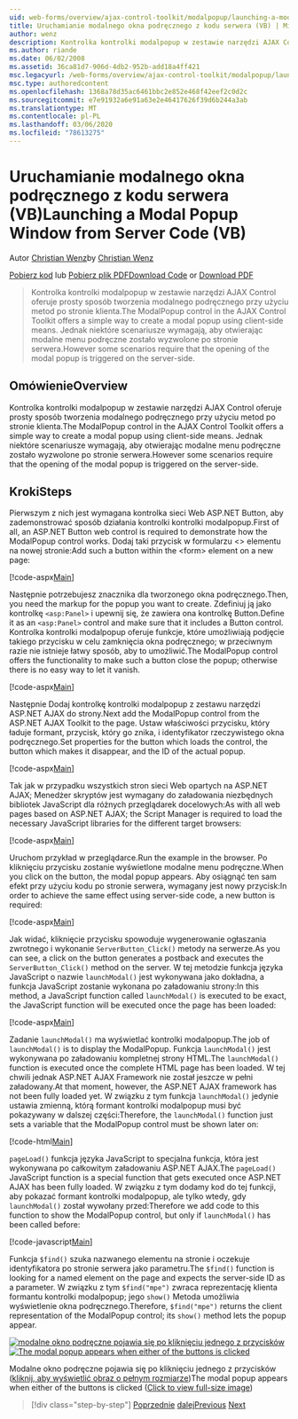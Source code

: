 ```yaml
---
uid: web-forms/overview/ajax-control-toolkit/modalpopup/launching-a-modal-popup-window-from-server-code-vb
title: Uruchamianie modalnego okna podręcznego z kodu serwera (VB) | Microsoft Docs
author: wenz
description: Kontrolka kontrolki modalpopup w zestawie narzędzi AJAX Control oferuje prosty sposób tworzenia modalnego podręcznego przy użyciu metod po stronie klienta. Jednak niektóre scenariusze wymagają, aby t...
ms.author: riande
ms.date: 06/02/2008
ms.assetid: 36ca81d7-906d-4db2-952b-add18a4ff421
msc.legacyurl: /web-forms/overview/ajax-control-toolkit/modalpopup/launching-a-modal-popup-window-from-server-code-vb
msc.type: authoredcontent
ms.openlocfilehash: 1368a78d35ac6461bbc2e852e468f42eef2c0d2c
ms.sourcegitcommit: e7e91932a6e91a63e2e46417626f39d6b244a3ab
ms.translationtype: MT
ms.contentlocale: pl-PL
ms.lasthandoff: 03/06/2020
ms.locfileid: "78613275"
---
```

# <a name="launching-a-modal-popup-window-from-server-code-vb"></a><span data-ttu-id="1235f-104">Uruchamianie modalnego okna podręcznego z kodu serwera (VB)</span><span class="sxs-lookup"><span data-stu-id="1235f-104">Launching a Modal Popup Window from Server Code (VB)</span></span>

<span data-ttu-id="1235f-105">Autor [Christian Wenz](https://github.com/wenz)</span><span class="sxs-lookup"><span data-stu-id="1235f-105">by [Christian Wenz](https://github.com/wenz)</span></span>

<span data-ttu-id="1235f-106">[Pobierz kod](https://download.microsoft.com/download/2/4/0/24052038-f942-4336-905b-b60ae56f0dd5/ModalPopup1.vb.zip) lub [Pobierz plik PDF](https://download.microsoft.com/download/b/6/a/b6ae89ee-df69-4c87-9bfb-ad1eb2b23373/modalpopup1VB.pdf)</span><span class="sxs-lookup"><span data-stu-id="1235f-106">[Download Code](https://download.microsoft.com/download/2/4/0/24052038-f942-4336-905b-b60ae56f0dd5/ModalPopup1.vb.zip) or [Download PDF](https://download.microsoft.com/download/b/6/a/b6ae89ee-df69-4c87-9bfb-ad1eb2b23373/modalpopup1VB.pdf)</span></span>

> <span data-ttu-id="1235f-107">Kontrolka kontrolki modalpopup w zestawie narzędzi AJAX Control oferuje prosty sposób tworzenia modalnego podręcznego przy użyciu metod po stronie klienta.</span><span class="sxs-lookup"><span data-stu-id="1235f-107">The ModalPopup control in the AJAX Control Toolkit offers a simple way to create a modal popup using client-side means.</span></span> <span data-ttu-id="1235f-108">Jednak niektóre scenariusze wymagają, aby otwierając modalne menu podręczne zostało wyzwolone po stronie serwera.</span><span class="sxs-lookup"><span data-stu-id="1235f-108">However some scenarios require that the opening of the modal popup is triggered on the server-side.</span></span>

## <a name="overview"></a><span data-ttu-id="1235f-109">Omówienie</span><span class="sxs-lookup"><span data-stu-id="1235f-109">Overview</span></span>

<span data-ttu-id="1235f-110">Kontrolka kontrolki modalpopup w zestawie narzędzi AJAX Control oferuje prosty sposób tworzenia modalnego podręcznego przy użyciu metod po stronie klienta.</span><span class="sxs-lookup"><span data-stu-id="1235f-110">The ModalPopup control in the AJAX Control Toolkit offers a simple way to create a modal popup using client-side means.</span></span> <span data-ttu-id="1235f-111">Jednak niektóre scenariusze wymagają, aby otwierając modalne menu podręczne zostało wyzwolone po stronie serwera.</span><span class="sxs-lookup"><span data-stu-id="1235f-111">However some scenarios require that the opening of the modal popup is triggered on the server-side.</span></span>

## <a name="steps"></a><span data-ttu-id="1235f-112">Kroki</span><span class="sxs-lookup"><span data-stu-id="1235f-112">Steps</span></span>

<span data-ttu-id="1235f-113">Pierwszym z nich jest wymagana kontrolka sieci Web ASP.NET Button, aby zademonstrować sposób działania kontrolki kontrolki modalpopup.</span><span class="sxs-lookup"><span data-stu-id="1235f-113">First of all, an ASP.NET Button web control is required to demonstrate how the ModalPopup control works.</span></span> <span data-ttu-id="1235f-114">Dodaj taki przycisk w formularzu &lt;&gt; elementu na nowej stronie:</span><span class="sxs-lookup"><span data-stu-id="1235f-114">Add such a button within the &lt;form&gt; element on a new page:</span></span>

[!code-aspx[Main](launching-a-modal-popup-window-from-server-code-vb/samples/sample1.aspx)]

<span data-ttu-id="1235f-115">Następnie potrzebujesz znacznika dla tworzonego okna podręcznego.</span><span class="sxs-lookup"><span data-stu-id="1235f-115">Then, you need the markup for the popup you want to create.</span></span> <span data-ttu-id="1235f-116">Zdefiniuj ją jako kontrolkę `<asp:Panel>` i upewnij się, że zawiera ona kontrolkę Button.</span><span class="sxs-lookup"><span data-stu-id="1235f-116">Define it as an `<asp:Panel>` control and make sure that it includes a Button control.</span></span> <span data-ttu-id="1235f-117">Kontrolka kontrolki modalpopup oferuje funkcje, które umożliwiają podjęcie takiego przycisku w celu zamknięcia okna podręcznego; w przeciwnym razie nie istnieje łatwy sposób, aby to umożliwić.</span><span class="sxs-lookup"><span data-stu-id="1235f-117">The ModalPopup control offers the functionality to make such a button close the popup; otherwise there is no easy way to let it vanish.</span></span>

[!code-aspx[Main](launching-a-modal-popup-window-from-server-code-vb/samples/sample2.aspx)]

<span data-ttu-id="1235f-118">Następnie Dodaj kontrolkę kontrolki modalpopup z zestawu narzędzi ASP.NET AJAX do strony.</span><span class="sxs-lookup"><span data-stu-id="1235f-118">Next add the ModalPopup control from the ASP.NET AJAX Toolkit to the page.</span></span> <span data-ttu-id="1235f-119">Ustaw właściwości przycisku, który ładuje formant, przycisk, który go znika, i identyfikator rzeczywistego okna podręcznego.</span><span class="sxs-lookup"><span data-stu-id="1235f-119">Set properties for the button which loads the control, the button which makes it disappear, and the ID of the actual popup.</span></span>

[!code-aspx[Main](launching-a-modal-popup-window-from-server-code-vb/samples/sample3.aspx)]

<span data-ttu-id="1235f-120">Tak jak w przypadku wszystkich stron sieci Web opartych na ASP.NET AJAX; Menedżer skryptów jest wymagany do załadowania niezbędnych bibliotek JavaScript dla różnych przeglądarek docelowych:</span><span class="sxs-lookup"><span data-stu-id="1235f-120">As with all web pages based on ASP.NET AJAX; the Script Manager is required to load the necessary JavaScript libraries for the different target browsers:</span></span>

[!code-aspx[Main](launching-a-modal-popup-window-from-server-code-vb/samples/sample4.aspx)]

<span data-ttu-id="1235f-121">Uruchom przykład w przeglądarce.</span><span class="sxs-lookup"><span data-stu-id="1235f-121">Run the example in the browser.</span></span> <span data-ttu-id="1235f-122">Po kliknięciu przycisku zostanie wyświetlone modalne menu podręczne.</span><span class="sxs-lookup"><span data-stu-id="1235f-122">When you click on the button, the modal popup appears.</span></span> <span data-ttu-id="1235f-123">Aby osiągnąć ten sam efekt przy użyciu kodu po stronie serwera, wymagany jest nowy przycisk:</span><span class="sxs-lookup"><span data-stu-id="1235f-123">In order to achieve the same effect using server-side code, a new button is required:</span></span>

[!code-aspx[Main](launching-a-modal-popup-window-from-server-code-vb/samples/sample5.aspx)]

<span data-ttu-id="1235f-124">Jak widać, kliknięcie przycisku spowoduje wygenerowanie ogłaszania zwrotnego i wykonanie `ServerButton_Click()` metody na serwerze.</span><span class="sxs-lookup"><span data-stu-id="1235f-124">As you can see, a click on the button generates a postback and executes the `ServerButton_Click()` method on the server.</span></span> <span data-ttu-id="1235f-125">W tej metodzie funkcja języka JavaScript o nazwie `launchModal()` jest wykonywana jako dokładna, a funkcja JavaScript zostanie wykonana po załadowaniu strony:</span><span class="sxs-lookup"><span data-stu-id="1235f-125">In this method, a JavaScript function called `launchModal()` is executed to be exact, the JavaScript function will be executed once the page has been loaded:</span></span>

[!code-aspx[Main](launching-a-modal-popup-window-from-server-code-vb/samples/sample6.aspx)]

<span data-ttu-id="1235f-126">Zadanie `launchModal()` ma wyświetlać kontrolki modalpopup.</span><span class="sxs-lookup"><span data-stu-id="1235f-126">The job of `launchModal()` is to display the ModalPopup.</span></span> <span data-ttu-id="1235f-127">Funkcja `launchModal()` jest wykonywana po załadowaniu kompletnej strony HTML.</span><span class="sxs-lookup"><span data-stu-id="1235f-127">The `launchModal()` function is executed once the complete HTML page has been loaded.</span></span> <span data-ttu-id="1235f-128">W tej chwili jednak ASP.NET AJAX Framework nie został jeszcze w pełni załadowany.</span><span class="sxs-lookup"><span data-stu-id="1235f-128">At that moment, however, the ASP.NET AJAX framework has not been fully loaded yet.</span></span> <span data-ttu-id="1235f-129">W związku z tym funkcja `launchModal()` jedynie ustawia zmienną, którą formant kontrolki modalpopup musi być pokazywany w dalszej części:</span><span class="sxs-lookup"><span data-stu-id="1235f-129">Therefore, the `launchModal()` function just sets a variable that the ModalPopup control must be shown later on:</span></span>

[!code-html[Main](launching-a-modal-popup-window-from-server-code-vb/samples/sample7.html)]

<span data-ttu-id="1235f-130">`pageLoad()` funkcja języka JavaScript to specjalna funkcja, która jest wykonywana po całkowitym załadowaniu ASP.NET AJAX.</span><span class="sxs-lookup"><span data-stu-id="1235f-130">The `pageLoad()` JavaScript function is a special function that gets executed once ASP.NET AJAX has been fully loaded.</span></span> <span data-ttu-id="1235f-131">W związku z tym dodamy kod do tej funkcji, aby pokazać formant kontrolki modalpopup, ale tylko wtedy, gdy `launchModal()` został wywołany przed:</span><span class="sxs-lookup"><span data-stu-id="1235f-131">Therefore we add code to this function to show the ModalPopup control, but only if `launchModal()` has been called before:</span></span>

[!code-javascript[Main](launching-a-modal-popup-window-from-server-code-vb/samples/sample8.js)]

<span data-ttu-id="1235f-132">Funkcja `$find()` szuka nazwanego elementu na stronie i oczekuje identyfikatora po stronie serwera jako parametru.</span><span class="sxs-lookup"><span data-stu-id="1235f-132">The `$find()` function is looking for a named element on the page and expects the server-side ID as a parameter.</span></span> <span data-ttu-id="1235f-133">W związku z tym `$find("mpe")` zwraca reprezentację klienta formantu kontrolki modalpopup; jego `show()` Metoda umożliwia wyświetlenie okna podręcznego.</span><span class="sxs-lookup"><span data-stu-id="1235f-133">Therefore, `$find("mpe")` returns the client representation of the ModalPopup control; its `show()` method lets the popup appear.</span></span>

<span data-ttu-id="1235f-134">[![modalne okno podręczne pojawia się po kliknięciu jednego z przycisków](launching-a-modal-popup-window-from-server-code-vb/_static/image2.png)](launching-a-modal-popup-window-from-server-code-vb/_static/image1.png)</span><span class="sxs-lookup"><span data-stu-id="1235f-134">[![The modal popup appears when either of the buttons is clicked](launching-a-modal-popup-window-from-server-code-vb/_static/image2.png)](launching-a-modal-popup-window-from-server-code-vb/_static/image1.png)</span></span>

<span data-ttu-id="1235f-135">Modalne okno podręczne pojawia się po kliknięciu jednego z przycisków ([kliknij, aby wyświetlić obraz o pełnym rozmiarze](launching-a-modal-popup-window-from-server-code-vb/_static/image3.png))</span><span class="sxs-lookup"><span data-stu-id="1235f-135">The modal popup appears when either of the buttons is clicked ([Click to view full-size image](launching-a-modal-popup-window-from-server-code-vb/_static/image3.png))</span></span>

> [!div class="step-by-step"]
> <span data-ttu-id="1235f-136">[Poprzednie](positioning-a-modalpopup-cs.md)
> [dalej](using-modalpopup-with-a-repeater-control-vb.md)</span><span class="sxs-lookup"><span data-stu-id="1235f-136">[Previous](positioning-a-modalpopup-cs.md)
[Next](using-modalpopup-with-a-repeater-control-vb.md)</span></span>
